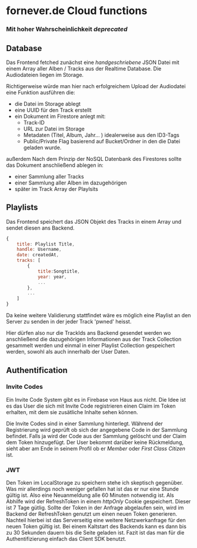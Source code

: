 # fornever.de Cloud functions

### Mit hoher Wahrscheinlichkeit _deprecated_

## Database

Das Frontend fetched zunächst eine _handgeschriebene_ JSON Datei mit einem Array aller Alben / Tracks aus der Realtime Database. Die Audiodateien liegen im Storage.

Richtigerweise würde man hier nach erfolgreichem Upload der Audiodatei eine Funktion ausführen die:

- die Datei im Storage ablegt
- eine UUID für den Track erstellt
- ein Dokument im Firestore anlegt mit:
  - Track-ID
  - URL zur Datei im Storage
  - Metadaten (Titel, Album, Jahr... ) idealerweise aus den ID3-Tags
  - Public/Private Flag basierend auf Bucket/Ordner in den die Datei geladen wurde.

außerdem
Nach dem Prinzip der NoSQL Datenbank des Firestores sollte das Dokument anschließend ablegen in:

- einer Sammlung aller Tracks
- einer Sammlung aller Alben im dazugehörigen
- später im Track Array der Playlsits

## Playlists

Das Frontend speichert das JSON Objekt des Tracks in einem Array und sendet diesen ans Backend.

```javascript
{
	title: Playlist Title,
	handle: Username,
	date: createdAt,
	tracks: [
		{
			title:Songtitle,
			year: year,
			...
		},
		...
	]
}
```

Da keine weitere Validierung stattfindet wäre es möglich eine Playlist an den Server zu senden in der jeder Track 'pwned' heisst.

Hier dürfen also nur die TrackIds ans Backend gesendet werden wo anschließend die dazugehörigen Informationen aus der Track Collection gesammelt werden und einmal in einer Playlist Collection gespeichert werden, sowohl als auch innerhalb der User Daten.

## Authentification

### Invite Codes

Ein Invite Code System gibt es in Firebase von Haus aus nicht.
Die Idee ist es das User die sich mit Invite Code registrieren einen Claim im Token erhalten, mit dem sie zusätliche Inhalte sehen können.

Die Invite Codes sind in einer Sammlung hinterlegt. Während der Registrierung wird geprüft ob sich der angegebene Code in der Sammlung befindet. Falls ja wird der Code aus der Sammlung gelöscht und der Claim dem Token hinzugefügt. Der User bekommt darüber keine Rückmeldung, sieht aber am Ende in seinem Profil ob er _Member_ oder _First Class Citizen_ ist.

### JWT

Den Token im LocalStorage zu speichern stehe ich skeptisch gegenüber. Was mir allerdings noch weniger gefallen hat ist das er nur eine Stunde gültig ist. Also eine Neuanmeldung alle 60 Minuten notwendig ist.
Als Abhilfe wird der RefreshToken in einem _httpOnly_ Cookie gespeichert. Dieser ist 7 Tage gütlig. Sollte der Token in der Anfrage abgelaufen sein, wird im Backend der RefreshToken genutzt um einen neuen Token generieren.
Nachteil hierbei ist das Serverseitig eine weitere Netzwerkanfrage für den neuen Token gültig ist. Bei einem Kaltstart des Backends kann es dann bis zu 30 Sekunden dauern bis die Seite geladen ist.
Fazit ist das man für die Authentifizierung einfach das Client SDK benutzt.
